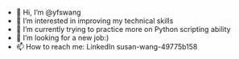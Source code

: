 - 👋 Hi, I’m @yfswang
- 👀 I’m interested in improving my technical skills
- 🌱 I’m currently trying to practice more on Python scripting ability
- 💞️ I’m looking for a new job:)
- 📫 How to reach me: LinkedIn susan-wang-49775b158

<!---
yfswang/yfswang is a ✨ special ✨ repository because its `README.md` (this file) appears on your GitHub profile.
You can click the Preview link to take a look at your changes.
--->
